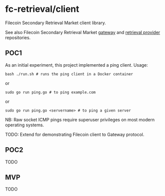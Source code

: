 # fc-retrieval/client
Filecoin Secondary Retrieval Market client library.

See also Filecoin Secondary Retrieval Market [gateway](https://github.com/ConsenSys/fc-retrieval/gateway) and [retrieval provider](https://github.com/ConsenSys/fc-retrieval/provider) repositories.

## POC1

As an initial experiment, this project implemented a ping client. Usage:
```
bash ./run.sh # runs the ping client in a Docker container
```
or
```
sudo go run ping.go # to ping example.com
```
or
```
sudo go run ping.go <servername> # to ping a given server
```
NB: Raw socket ICMP pings require superuser privileges on most modern operating systems.

TODO: Extend for demonstrating Filecoin client to Gateway protocol.

## POC2

TODO

## MVP

TODO
